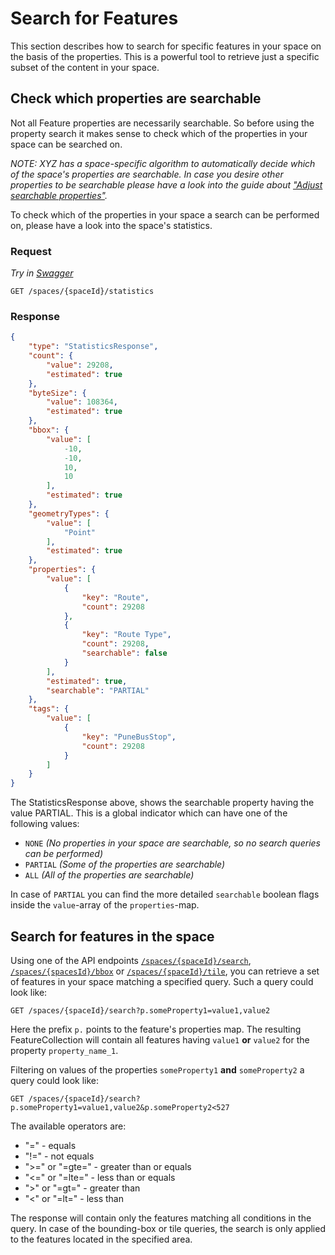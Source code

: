 # Search for Features

This section describes how to search for specific features in your space on the basis of the
properties. This is a powerful tool to retrieve just a specific subset of the content in
your space.

## Check which properties are searchable

Not all Feature properties are necessarily searchable. So before using the property search it
makes sense to check which of the properties in your space can be searched on.

*NOTE: XYZ has a space-specific algorithm to automatically decide which of the space's properties
are searchable. In case you desire other properties to be searchable please have a look into
the guide about ["Adjust searchable properties"](searchableproperties.md).*

To check which of the properties in your space a search can be performed on, please have a look
into the space's statistics.

### Request

*Try in [Swagger](https://xyz.api.here.com/hub/static/swagger/#/Read%20Features/getStatistics)*
```HTTP
GET /spaces/{spaceId}/statistics
```

### Response

```JSON
{
    "type": "StatisticsResponse",
    "count": {
        "value": 29208,
        "estimated": true
    },
    "byteSize": {
        "value": 108364,
        "estimated": true
    },
    "bbox": {
        "value": [
            -10,
            -10,
            10,
            10
        ],
        "estimated": true
    },
    "geometryTypes": {
        "value": [
            "Point"
        ],
        "estimated": true
    },
    "properties": {
        "value": [
            {
                "key": "Route",
                "count": 29208
            },
            {
                "key": "Route Type",
                "count": 29208,
                "searchable": false
            }
        ],
        "estimated": true,
        "searchable": "PARTIAL"
    },
    "tags": {
        "value": [
            {
                "key": "PuneBusStop",
                "count": 29208
            }
        ]
    }
}
```

The StatisticsResponse above, shows the searchable property having the value PARTIAL.
This is a global indicator which can have one of the following values:
- `NONE` *(No properties in your space are searchable, so no search queries can be performed)*
- `PARTIAL` *(Some of the properties are searchable)*
- `ALL` *(All of the properties are searchable)*

In case of `PARTIAL` you can find the more detailed `searchable` boolean flags inside the
`value`-array of the `properties`-map.

## Search for features in the space

Using one of the API endpoints
[`/spaces/{spaceId}/search`](https://xyz.api.here.com/hub/static/swagger/#/Read%20Features/searchForFeatures),
[`/spaces/{spacesId}/bbox`](https://xyz.api.here.com/hub/static/swagger/#/Read%20Features/getFeaturesByBBox)
or
[`/spaces/{spaceId}/tile`](https://xyz.api.here.com/hub/static/swagger/#/Read%20Features/getFeaturesByTile),
you can retrieve a set of features in your space matching a specified
query. Such a query could look like:

```HTTP
GET /spaces/{spaceId}/search?p.someProperty1=value1,value2
```
Here the prefix `p.` points to the feature's properties map.
The resulting FeatureCollection will contain all features having `value1` **or** `value2` for the
property `property_name_1`.

Filtering on values of the properties `someProperty1` **and** `someProperty2` a query could look
like:

```HTTP
GET /spaces/{spaceId}/search?p.someProperty1=value1,value2&p.someProperty2<527
```

The available operators are:

- "=" - equals
- "!=" - not equals
- ">=" or "=gte=" - greater than or equals
- "<=" or "=lte=" - less than or equals
- ">" or "=gt=" - greater than
- "<" or "=lt=" - less than

The response will contain only the features matching all conditions in the query.
In case of the bounding-box or tile queries, the search is only applied to the features located in
the specified area.